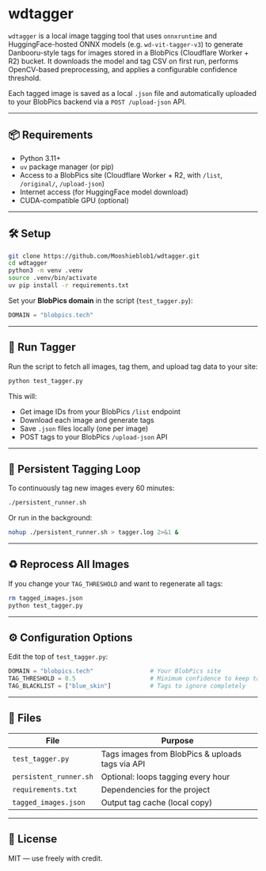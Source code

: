 # wdtagger

`wdtagger` is a local image tagging tool that uses `onnxruntime` and HuggingFace-hosted ONNX models (e.g. `wd-vit-tagger-v3`) to generate Danbooru-style tags for images stored in a BlobPics (Cloudflare Worker + R2) bucket.
It downloads the model and tag CSV on first run, performs OpenCV-based preprocessing, and applies a configurable confidence threshold.

Each tagged image is saved as a local `.json` file and automatically uploaded to your BlobPics backend via a `POST /upload-json` API.

---

## 📦 Requirements

* Python 3.11+
* `uv` package manager (or pip)
* Access to a BlobPics site (Cloudflare Worker + R2, with `/list`, `/original/`, `/upload-json`)
* Internet access (for HuggingFace model download)
* CUDA-compatible GPU (optional)

---

## 🛠 Setup

```bash
git clone https://github.com/Mooshieblob1/wdtagger.git
cd wdtagger
python3 -m venv .venv
source .venv/bin/activate
uv pip install -r requirements.txt
```

Set your **BlobPics domain** in the script (`test_tagger.py`):

```python
DOMAIN = "blobpics.tech"
```

---

## 🚀 Run Tagger

Run the script to fetch all images, tag them, and upload tag data to your site:

```bash
python test_tagger.py
```

This will:

* Get image IDs from your BlobPics `/list` endpoint
* Download each image and generate tags
* Save `.json` files locally (one per image)
* POST tags to your BlobPics `/upload-json` API

---

## 🔁 Persistent Tagging Loop

To continuously tag new images every 60 minutes:

```bash
./persistent_runner.sh
```

Or run in the background:

```bash
nohup ./persistent_runner.sh > tagger.log 2>&1 &
```

---

## ♻️ Reprocess All Images

If you change your `TAG_THRESHOLD` and want to regenerate all tags:

```bash
rm tagged_images.json
python test_tagger.py
```

---

## ⚙️ Configuration Options

Edit the top of `test_tagger.py`:

```python
DOMAIN = "blobpics.tech"                # Your BlobPics site
TAG_THRESHOLD = 0.5                     # Minimum confidence to keep tag
TAG_BLACKLIST = ["blue_skin"]           # Tags to ignore completely
```

---

## 📁 Files

| File                   | Purpose                                          |
| ---------------------- | ------------------------------------------------ |
| `test_tagger.py`       | Tags images from BlobPics & uploads tags via API |
| `persistent_runner.sh` | Optional: loops tagging every hour               |
| `requirements.txt`     | Dependencies for the project                     |
| `tagged_images.json`   | Output tag cache (local copy)                    |

---

## 📄 License

MIT — use freely with credit.
```
